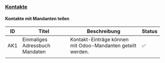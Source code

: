 ### [Kontakte](Kontakte.md)

#### Kontakte mit Mandanten teilen

| ID  | Titel                          | Beschreibung                                               | Status |
| --- | ------------------------------ | ---------------------------------------------------------- | ------ |
| AK1 | Einmaliges Adressbuch Mandaten | Kontakt-Einträge können mit Odoo-Mandanten geteilt werden. | ✅     |
|     |                                |                                                            |        |

